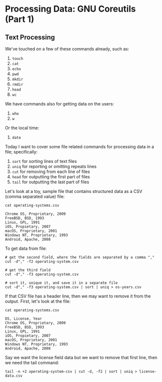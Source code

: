 # Processing Data: GNU Coreutils (Part 1)

## Text Processing

We've touched on a few of these commands already, such as:

1. ``touch``
1. ``cat``
1. ``echo``
1. ``pwd``
1. ``mkdir``
1. ``rmdir``
1. ``head``
1. ``wc``

We have commands also for getting data on the users:

1. ``who``
1. ``w``

Or the local time:

1. ``date``

Today I want to cover some file related commands for processing data in a file; specifically:

1. ``sort`` for sorting lines of text files
1. ``uniq`` for reporting or omitting repeats lines
1. ``cut`` for removing from each line of files
1. ``head`` for outputting the first part of files
1. ``tail`` for outputting the last part of files

Let's look at a toy, sample file that contains structured data as a CSV (comma separated value) file:

```
cat operating-systems.csv

Chrome OS, Proprietary, 2009
FreeBSD, BSD, 1993
Linux, GPL, 1991
iOS, Propietary, 2007
macOS, Proprietary, 2001
Windows NT, Proprietary, 1993
Android, Apache, 2008
```

To get data from file:

```
# get the second field, where the fields are separated by a comma ","
cut -d"," -f2 operating-system.csv

# get the third field
cut -d"," -f3 operating-system.csv

# sort it, unique it, and save it in a separate file
cut -d"," -f3 operating-system.csv | sort | uniq > os-years.csv
```

If that CSV file has a header line, then we may want to remove it from the output. First, let's look at the file:

```
cat operating-systems.csv

OS, License, Year
Chrome OS, Proprietary, 2009
FreeBSD, BSD, 1993
Linux, GPL, 1991
iOS, Propietary, 2007
macOS, Proprietary, 2001
Windows NT, Proprietary, 1993
Android, Apache, 2008
```

Say we want the license field data but we want to remove that first line, then we need the tail command:

```
tail -n +2 operating-system-csv | cut -d, -f2 | sort | uniq > license-data.csv
```

